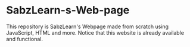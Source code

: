 # SabzLearn-s-Web-page
This repository is SabzLearn's Webpage made from scratch using JavaScript, HTML and more. Notice that this website is already available and functional.
